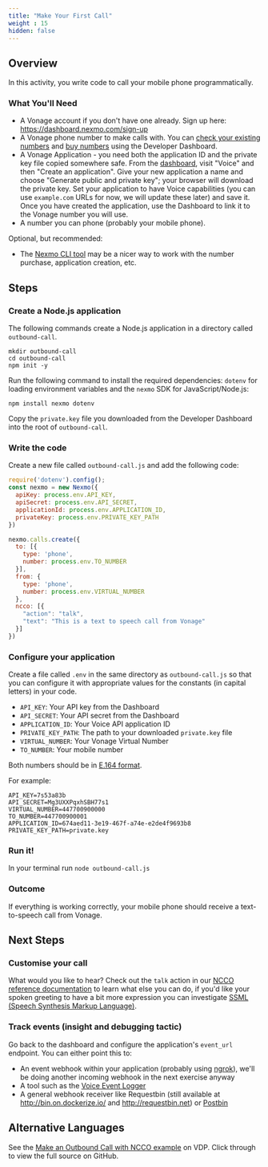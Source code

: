 ```yaml
---
title: "Make Your First Call"
weight : 15
hidden: false
---
```



## Overview 

In this activity, you write code to call your mobile phone programmatically.

### What You'll Need

* A Vonage account if you don't have one already. Sign up here: <https://dashboard.nexmo.com/sign-up>
* A Vonage phone number to make calls with. You can [check your existing numbers](https://dashboard.nexmo.com/your-numbers) and [buy numbers](https://dashboard.nexmo.com/buy-numbers) using the Developer Dashboard.
* A Vonage Application - you need both the application ID and the private key file copied somewhere safe. From the [dashboard](https://dashboard.nexmo.com), visit "Voice" and then "Create an application". Give your new application a name and choose "Generate public and private key"; your browser will download the private key. Set your application to have Voice capabilities (you can use `example.com` URLs for now, we will update these later) and save it. Once you have created the application, use the Dashboard to link it to the Vonage number you will use.
* A number you can phone (probably your mobile phone).


Optional, but recommended:

* The [Nexmo CLI tool](https://developer.nexmo.com/tools) may be a nicer way to work with the number purchase, application creation, etc.


## Steps

### Create a Node.js application

The following commands create a Node.js application in a directory called `outbound-call`.

```
mkdir outbound-call
cd outbound-call
npm init -y
```

Run the following command to install the required dependencies: `dotenv` for loading environment variables and the `nexmo` SDK for JavaScript/Node.js:

```
npm install nexmo dotenv
```

Copy the `private.key` file you downloaded from the Developer Dashboard into the root of `outbound-call`.

### Write the code

Create a new file called `outbound-call.js` and add the following code:

```js
require('dotenv').config();
const nexmo = new Nexmo({
  apiKey: process.env.API_KEY,
  apiSecret: process.env.API_SECRET,
  applicationId: process.env.APPLICATION_ID,
  privateKey: process.env.PRIVATE_KEY_PATH
})

nexmo.calls.create({
  to: [{
    type: 'phone',
    number: process.env.TO_NUMBER
  }],
  from: {
    type: 'phone',
    number: process.env.VIRTUAL_NUMBER
  },
  ncco: [{
    "action": "talk",
    "text": "This is a text to speech call from Vonage"
  }]
})
```

### Configure your application

Create a file called `.env` in the same directory as `outbound-call.js` so that you can configure it with appropriate values for the constants (in capital letters) in your code.

- `API_KEY`: Your API key from the Dashboard
- `API_SECRET`: Your API secret from the Dashboard
- `APPLICATION_ID`: Your Voice API application ID
- `PRIVATE_KEY_PATH`: The path to your downloaded `private.key` file
- `VIRTUAL_NUMBER`: Your Vonage Virtual Number
- `TO_NUMBER`: Your mobile number

Both numbers should be in [E.164 format](/basic-concepts/number-format/).

For example:

```text
API_KEY=7s53a83b
API_SECRET=Mg3UXXPqxhSBH77s1
VIRTUAL_NUMBER=447700900000
TO_NUMBER=447700900001
APPLICATION_ID=674aed11-3e19-467f-a74e-e2de4f9693b8
PRIVATE_KEY_PATH=private.key
```

### Run it!

In your terminal run `node outbound-call.js`

### Outcome

If everything is working correctly, your mobile phone should receive a text-to-speech call from Vonage.


## Next Steps

### Customise your call

What would you like to hear? Check out the `talk` action in our [NCCO reference documentation](https://developer.nexmo.com/voice/voice-api/ncco-reference) to learn what else you can do, if you'd like your spoken greeting to have a bit more expression you can investigate [SSML (Speech Synthesis Markup Language)](https://developer.nexmo.com/voice/voice-api/guides/customizing-tts).

### Track events (insight and debugging tactic)

Go back to the dashboard and configure the application's `event_url` endpoint. You can either point this to:

* An event webhook within your application (probably using [ngrok](https://ngrok.com)), we'll be doing another incoming webhook in the next exercise anyway
* A tool such as the [Voice Event Logger](https://github.com/Nexmo/voice-event-logger)
* A general webhook receiver like Requestbin (still available at <http://bin.on.dockerize.io/> and <http://requestbin.net>) or [Postbin](https://postb.in/)

## Alternative Languages

See the [Make an Outbound Call with NCCO example](https://developer.nexmo.com/voice/voice-api/code-snippets/make-an-outbound-call-with-ncco) on VDP. Click through to view the full source on GitHub.

